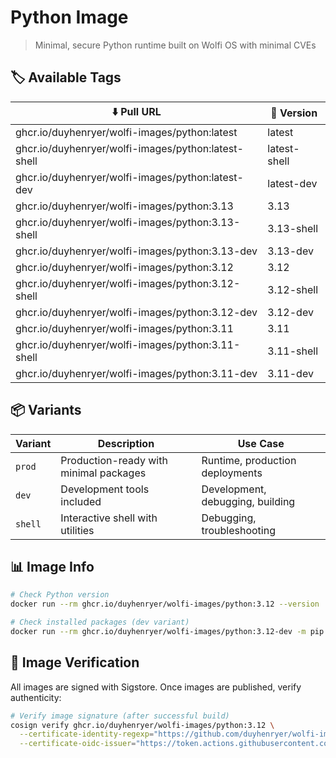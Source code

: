 # Python Image

> Minimal, secure Python runtime built on Wolfi OS with minimal CVEs

## 🏷️ Available Tags
| ⬇️ Pull URL                                           | 📌 Version    |
| ----------------------------------------------------- | ------------ |
| ghcr.io/duyhenryer/wolfi-images/python:latest         | latest       |
| ghcr.io/duyhenryer/wolfi-images/python:latest-shell   | latest-shell |
| ghcr.io/duyhenryer/wolfi-images/python:latest-dev     | latest-dev   |
| ghcr.io/duyhenryer/wolfi-images/python:3.13           | 3.13           |
| ghcr.io/duyhenryer/wolfi-images/python:3.13-shell     | 3.13-shell     |
| ghcr.io/duyhenryer/wolfi-images/python:3.13-dev       | 3.13-dev       |
| ghcr.io/duyhenryer/wolfi-images/python:3.12           | 3.12           |
| ghcr.io/duyhenryer/wolfi-images/python:3.12-shell     | 3.12-shell     |
| ghcr.io/duyhenryer/wolfi-images/python:3.12-dev       | 3.12-dev       |
| ghcr.io/duyhenryer/wolfi-images/python:3.11           | 3.11           |
| ghcr.io/duyhenryer/wolfi-images/python:3.11-shell     | 3.11-shell     |
| ghcr.io/duyhenryer/wolfi-images/python:3.11-dev       | 3.11-dev       |


## 📦 Variants

| Variant | Description | Use Case |
|---------|-------------|----------|
| `prod` | Production-ready with minimal packages | Runtime, production deployments |
| `dev` | Development tools included | Development, debugging, building |
| `shell` | Interactive shell with utilities | Debugging, troubleshooting |


## 📊 Image Info

```bash
# Check Python version
docker run --rm ghcr.io/duyhenryer/wolfi-images/python:3.12 --version

# Check installed packages (dev variant)
docker run --rm ghcr.io/duyhenryer/wolfi-images/python:3.12-dev -m pip list
```

## 🔐 Image Verification

All images are signed with Sigstore. Once images are published, verify authenticity:

```bash
# Verify image signature (after successful build)
cosign verify ghcr.io/duyhenryer/wolfi-images/python:3.12 \
  --certificate-identity-regexp="https://github.com/duyhenryer/wolfi-images" \
  --certificate-oidc-issuer="https://token.actions.githubusercontent.com"
```

